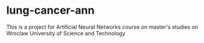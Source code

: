 # lung-cancer-ann
This is a project for Artificial Neural Networks course on master's studies on Wroclaw University of Science and Technology
